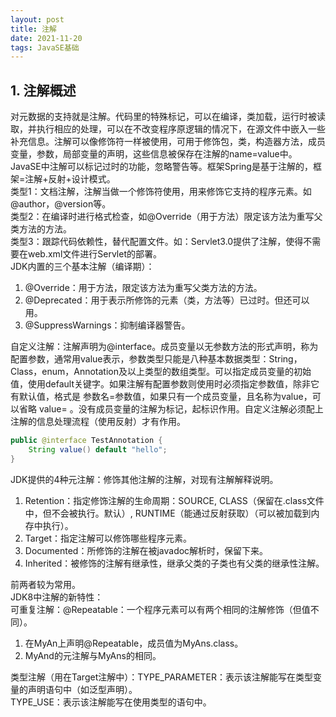 ```yaml
---
layout: post
title: 注解
date: 2021-11-20
tags: JavaSE基础
---
```

## 1. 注解概述
对元数据的支持就是注解。代码里的特殊标记，可以在编译，类加载，运行时被读取，并执行相应的处理，可以在不改变程序原逻辑的情况下，在源文件中嵌入一些补充信息。注解可以像修饰符一样被使用，可用于修饰包，类，构造器方法，成员变量，参数，局部变量的声明，这些信息被保存在注解的name=value中。  
JavaSE中注解可以标记过时的功能，忽略警告等。框架Spring是基于注解的，框架=注解+反射+设计模式。  
类型1：文档注解，注解当做一个修饰符使用，用来修饰它支持的程序元素。如@author，@version等。  
类型2：在编译时进行格式检查，如@Override（用于方法）限定该方法为重写父类方法的方法。  
类型3：跟踪代码依赖性，替代配置文件。如：Servlet3.0提供了注解，使得不需要在web.xml文件进行Servlet的部署。  
JDK内置的三个基本注解（编译期）：
1. @Override：用于方法，限定该方法为重写父类方法的方法。
2. @Deprecated：用于表示所修饰的元素（类，方法等）已过时。但还可以用。
3. @SuppressWarnings：抑制编译器警告。

自定义注解：注解声明为@interface。成员变量以无参数方法的形式声明，称为配置参数，通常用value表示，参数类型只能是八种基本数据类型：String，Class，enum，Annotation及以上类型的数组类型。可以指定成员变量的初始值，使用default关键字。如果注解有配置参数则使用时必须指定参数值，除非它有默认值，格式是 参数名=参数值，如果只有一个成员变量，且名称为value，可以省略 value= 。没有成员变量的注解为标记，起标识作用。自定义注解必须配上注解的信息处理流程（使用反射）才有作用。  

```java
public @interface TestAnnotation {
    String value() default "hello";
}
```

JDK提供的4种元注解：修饰其他注解的注解，对现有注解解释说明。
1. Retention：指定修饰注解的生命周期：SOURCE, CLASS（保留在.class文件中，但不会被执行。默认）, RUNTIME（能通过反射获取）（可以被加载到内存中执行）。
2. Target：指定注解可以修饰哪些程序元素。
3. Documented：所修饰的注解在被javadoc解析时，保留下来。
4. Inherited：被修饰的注解有继承性，继承父类的子类也有父类的继承性注解。

前两者较为常用。  
JDK8中注解的新特性：  
可重复注解：@Repeatable：一个程序元素可以有两个相同的注解修饰（但值不同）。  
1. 在MyAn上声明@Repeatable，成员值为MyAns.class。
2. MyAnd的元注解与MyAns的相同。

类型注解（用在Target注解中）：TYPE_PARAMETER：表示该注解能写在类型变量的声明语句中（如泛型声明）。  
TYPE_USE：表示该注解能写在使用类型的语句中。  

 

